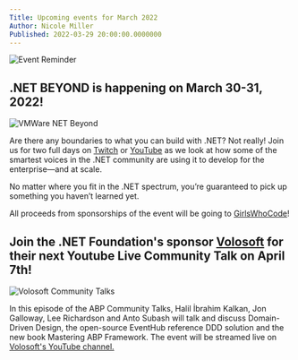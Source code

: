 ```yaml
---
Title: Upcoming events for March 2022
Author: Nicole Miller
Published: 2022-03-29 20:00:00.0000000
---
```

![Event Reminder](https://mcusercontent.com/9d9421a5cbd70d03dc69dc918/images/be1dd9ec-383b-f761-e0d9-162b059f0ddf.png)

  

## .NET BEYOND is happening on March 30-31, 2022!
 
![VMWare NET Beyond](https://mcusercontent.com/9d9421a5cbd70d03dc69dc918/images/c78de22f-3c51-4b4f-7c7b-19bb5ddc9aab.jpeg)

Are there any boundaries to what you can build with .NET? Not really! Join us for two full days on [Twitch](https://www.twitch.tv/vmwaretanzu) or [YouTube](https://www.youtube.com/watch?v=FL-I886aqCk) as we look at how some of the smartest voices in the .NET community are using it to develop for the enterprise—and at scale.

No matter where you fit in the .NET spectrum, you’re guaranteed to pick up something you haven’t learned yet.

All proceeds from sponsorships of the event will be going to [GirlsWhoCode](https://girlswhocode.com/)!


## Join the .NET Foundation's sponsor [Volosoft](https://volosoft.com/) for their next Youtube Live Community Talk on April 7th!
 
![Volosoft Community Talks](https://user-images.githubusercontent.com/1210527/159305894-2b244842-e08e-47b5-8fd6-523ed3fa4c56.png)
 
In this episode of the ABP Community Talks, Halil İbrahim Kalkan, Jon Galloway, Lee Richardson and Anto Subash will talk and discuss Domain-Driven Design, the open-source EventHub reference DDD solution and the new book Mastering ABP Framework.
The event will be streamed live on [Volosoft's YouTube channel.](https://https//www.youtube.com/watch?v=lB3iXQccaV4)
